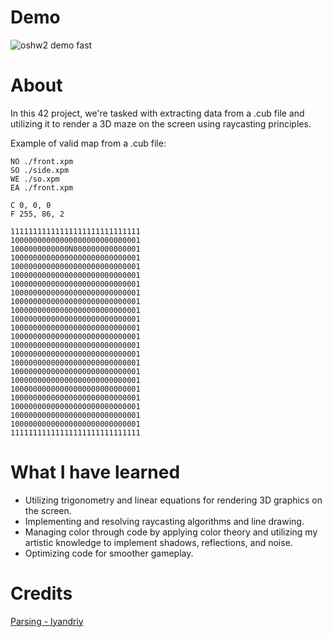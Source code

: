 # Demo
![oshw2 demo fast](https://github.com/Tagamydev/Cub3d/blob/master/resources/Demo.gif?raw=true)

# About

In this 42 project, we're tasked with extracting data from a .cub file and utilizing it to render a 3D maze on the screen using raycasting principles.

Example of valid map from a .cub file:
```
NO ./front.xpm
SO ./side.xpm
WE ./so.xpm
EA ./front.xpm

C 0, 0, 0
F 255, 86, 2

11111111111111111111111111111
10000000000000000000000000001
1000000000000N000000000000001
10000000000000000000000000001
10000000000000000000000000001
10000000000000000000000000001
10000000000000000000000000001
10000000000000000000000000001
10000000000000000000000000001
10000000000000000000000000001
10000000000000000000000000001
10000000000000000000000000001
10000000000000000000000000001
10000000000000000000000000001
10000000000000000000000000001
10000000000000000000000000001
10000000000000000000000000001
10000000000000000000000000001
10000000000000000000000000001
10000000000000000000000000001
10000000000000000000000000001
10000000000000000000000000001
10000000000000000000000000001
11111111111111111111111111111

```
# What I have learned
- Utilizing trigonometry and linear equations for rendering 3D graphics on the screen.
- Implementing and resolving raycasting algorithms and line drawing.
- Managing color through code by applying color theory and utilizing my artistic knowledge to implement shadows, reflections, and noise.
- Optimizing code for smoother gameplay.

# Credits

[Parsing - lyandriy](https://github.com/lyandriy)
